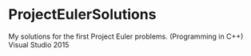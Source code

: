 # ProjectEulerSolutions
My solutions for the first Project Euler problems. (Programming in C++) Visual Studio 2015
